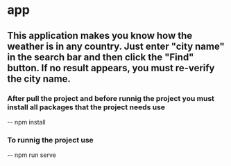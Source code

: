 # app

## This application makes you know how the weather is in any country. Just enter "city name" in the search bar and then click the "Find" button. If no result appears, you must re-verify the city name.

###  After pull the project and before runnig the project you must install all packages that the project needs use
  -- npm install
### To runnig the project use 
  -- npm run serve
